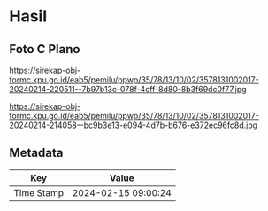 # Hasil

## Foto C Plano

https://sirekap-obj-formc.kpu.go.id/eab5/pemilu/ppwp/35/78/13/10/02/3578131002017-20240214-220511--7b97b13c-078f-4cff-8d80-8b3f69dc0f77.jpg

https://sirekap-obj-formc.kpu.go.id/eab5/pemilu/ppwp/35/78/13/10/02/3578131002017-20240214-214058--bc9b3e13-e094-4d7b-b676-e372ec96fc8d.jpg


## Metadata

| Key        | Value               |
| ---------- | ------------------- |
| Time Stamp | 2024-02-15 09:00:24 |



